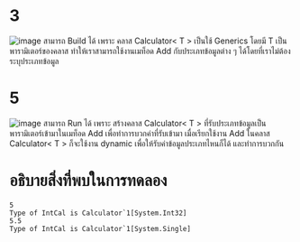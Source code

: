 # 3 #
![image](https://github.com/ThanaloekKaisai/03376836-OOP-2566-Lab-14/assets/144195683/b3bf2946-6b9a-42e7-8133-89811dd9b860)
สามารถ Build ได้ เพราะ คลาส Calculator< T > เป็นใช้ Generics โดยมี T เป็นพารามิเตอร์ของคลาส ทำให้เราสามารถใช้งานเมท็อด Add กับประเภทข้อมูลต่าง ๆ ได้โดยที่เราไม่ต้องระบุประเภทข้อมูล


# 5 #
![image](https://github.com/ThanaloekKaisai/03376836-OOP-2566-Lab-14/assets/144195683/dd5c4d68-554b-4f59-848d-3ae52cdfbe45)
สามารถ Run ได้ เพราะ สร้างคลาส Calculator< T > ที่รับประเภทข้อมูลเป็นพารามิเตอร์เข้ามาในเมท็อด Add เพื่อทำการบวกค่าที่รับเข้ามา เมื่อเรียกใช้งาน Add ในคลาส Calculator< T > ก็จะใช้งาน dynamic เพื่อให้รับค่าข้อมูลประเภทไหนก็ได้ และทำการบวกกัน

# อธิบายสิ่งที่พบในการทดลอง #
```
5
Type of IntCal is Calculator`1[System.Int32]
5.5
Type of IntCal is Calculator`1[System.Single]
